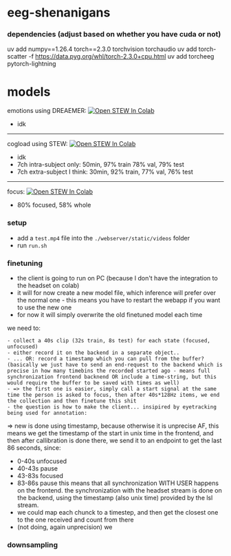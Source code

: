 # eeg-shenanigans






### dependencies (adjust based on whether you have cuda or not)
uv add numpy==1.26.4 torch==2.3.0 torchvision torchaudio
uv add torch-scatter -f https://data.pyg.org/whl/torch-2.3.0+cpu.html 
uv add torcheeg pytorch-lightning

# models
emotions using DREAEMER: [![Open STEW In Colab](https://colab.research.google.com/assets/colab-badge.svg)](https://colab.research.google.com/github/codeScourge/eeg-shenanigans/blob/main/train_dreamer.ipynb)
- idk

---

cogload using STEW: [![Open STEW In Colab](https://colab.research.google.com/assets/colab-badge.svg)](https://colab.research.google.com/github/codeScourge/eeg-shenanigans/blob/main/train_stew.ipynb)
- idk
- 7ch intra-subject only: 50min, 97% train 78% val, 79% test
- 7ch extra-subject I think: 30min, 92% train, 77% val, 76% test

---

focus: [![Open STEW In Colab](https://colab.research.google.com/assets/colab-badge.svg)](https://colab.research.google.com/github/codeScourge/eeg-shenanigans/blob/main/train_focus.ipynb)
- 80% focused, 58% whole

### setup
- add a `test.mp4` file into the `./webserver/static/videos` folder
- run `run.sh`

### finetuning
- the client is going to run on PC (because I don't have the integration to the headset on colab)
- it will for now create a new model file, which inference will prefer over the normal one - this means you have to restart the webapp if you want to use the new one
- for now it will simply overwrite the old finetuned model each time

we need to:
```old
- collect a 40s clip (32s train, 8s test) for each state (focused, unfocused)
- either record it on the backend in a separate object..
- ... OR: record a timestamp which you can pull from the buffer? (basically we just have to send an end-request to the backend which is precise in how many timebins the recorded started ago - means full synchronization frontend backnend OR include a time-string, but this would require the buffer to be saved with times as well)
- => the first one is easier, simply call a start signal at the same time the person is asked to focus, then after 40s*128Hz items, we end the collection and then finetune this shit
- the question is how to make the client... insipired by eyetracking being used for annotation: 
```
=> new is done using timestamp, because otherwise it is unprecise AF, this means we get the timestamp of the start in unix time in the frontend, and then after callibration is done there, we send it to an endpoint to get the last 86 seconds, since:
- 0-40s unfocused
- 40-43s pause
- 43-83s focused
- 83-86s pause
this means that all synchronization WITH USER happens on the frontend. the synchronization with the headset stream is done on the backend, using the timestamp (also unix time) provided by the lsl stream.
- we could map each chunck to a timestep, and then get the closest one to the one received and count from there
- (not doing, again unprecision) we


### downsampling
